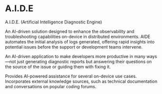 # A.I.D.E
A.I.D.E. (Artificial Intelligence Diagnostic Engine)

An AI-driven solution designed to enhance the observability and troubleshooting capabilities on-device in distributed environments. AIDE automates the initial analysis of logs generated, offering rapid insights into potential issues before the support or development teams intervene.

An AI-driven application to make developers more productive in many ways—not just generating diagnostic reports but answering their questions on the source of the issue or guiding them with fixing it. 

Provides AI-powered assistance for several on-device use cases. Incorporates external knowledge sources, such as technical documentation and conversations on popular coding forums.
